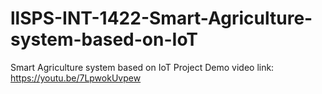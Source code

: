# llSPS-INT-1422-Smart-Agriculture-system-based-on-IoT
Smart Agriculture system based on IoT
Project Demo video link:
https://youtu.be/7LpwokUvpew
